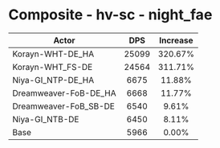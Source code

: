 # Composite - hv-sc - night_fae
| Actor | DPS | Increase |
|---|:---:|:---:|
|Korayn-WHT-DE_HA|25099|320.67%|
|Korayn-WHT_FS-DE|24564|311.71%|
|Niya-GI_NTP-DE_HA|6675|11.88%|
|Dreamweaver-FoB-DE_HA|6668|11.77%|
|Dreamweaver-FoB_SB-DE|6540|9.61%|
|Niya-GI_NTB-DE|6450|8.11%|
|Base|5966|0.00%|

